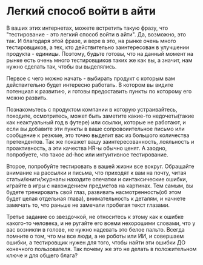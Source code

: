 # Легкий способ войти в айти

В ваших этих интернетах, можете встретить такую фразу, что "тестирование - это легкий способ войти в айти". Да, возможно, это так. И благодаря этой фразе, и вере в это, на рынке очень много тестировщиков, а тех, кто действительно заинтересован в улучшении продукта - единицы. Поэтому, будьте готовы, что на данный момент на рынке есть очень много тестировщиков таких же как вы, а значит, нам нужно сделать так, чтобы вы выделялись.&#x20;

Первое с чего можно начать - выбирать продукт с которым вам действительно будет интересно работать. В котором вы видите потенциал к развитию, и готовы предоставить пункты по которому его можно развить.&#x20;

Познакомьтесь с продуктом компании в которую устраивайтесь, походите, осмотритесь, может быть заметите какие-то недочеты(такие как неактуальный год в футере) или ссылки, которые не работают, и если вы добавите эти пункты в ваше сопровоиительное письмо или сообщение к резюме, это точно выделит вас из большого количества претендентов. Так же покажет вашу заинтересованность, лояльность и проактивность, а эти качества HR-ы обычно ценят. А заодно, попробуете, что такое ad-hoc или интуитивное тестирование.

Второе, попробуйте тестировать в вашей жизни все вокруг. Обращайте внимание на рассылки и письма, что приходят к вам на почту, читая статьи/книги/журналы находите опечатки и синтаксические ошибки, играйте в игры с нахождением предметов на картинах. Тем самым, вы будете тренировать свой глаз, развивать насмотренность(об этом будет целая отдельная глава), внимательность к деталям, и начнете замечать то, что раньше не замечали пробегая текст глазами.&#x20;

Третье задание со звездочкой, не относитесь к этому как к ошибке какого-то человека, и не ругайте его всеми нехорошими словами, что у вас возникли в голове, не нужно надевать это белое пальто. Всегда помните о том, что мы все люди, а не роботы или ИИ, и совершаем ошибки, а тестировщик нужен для того, чтобы найти эти ошибки ДО конечного пользователя. Так почему же это не делать в положительном ключе и для общего блага?&#x20;
